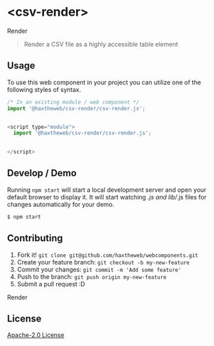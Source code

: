 # &lt;csv-render&gt;

Render
> Render a CSV file as a highly accessible table element

## Usage
To use this web component in your project you can utilize one of the following styles of syntax.

```js
/* In an existing module / web component */
import '@haxtheweb/csv-render/csv-render.js';


<script type="module">
  import '@haxtheweb/csv-render/csv-render.js';

  
</script>
```

## Develop / Demo
Running `npm start` will start a local development server and open your default browser to display it. It will start watching *.js and lib/*.js files for changes automatically for your demo.
```bash
$ npm start
```


## Contributing

1. Fork it! `git clone git@github.com/haxtheweb/webcomponents.git`
2. Create your feature branch: `git checkout -b my-new-feature`
3. Commit your changes: `git commit -m 'Add some feature'`
4. Push to the branch: `git push origin my-new-feature`
5. Submit a pull request :D

Render

## License
[Apache-2.0 License](http://opensource.org/licenses/Apache-2.0)